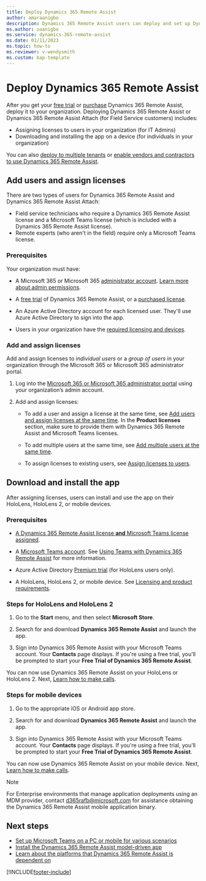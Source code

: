 ```yaml
---
title: Deploy Dynamics 365 Remote Assist
author: amaraanigbo
description: Dynamics 365 Remote Assist users can deploy and set up Dynamics 365 Remote Assist on their devices. 
ms.author: soanigbo
ms.service: dynamics-365-remote-assist
ms.date: 01/11/2023
ms.topic: how-to
ms.reviewer: v-wendysmith
ms.custom: bap-template
---
```


# Deploy Dynamics 365 Remote Assist

After you get your [free trial](try-remote-assist.md) or [purchase](buy-remote-assist.md) Dynamics 365 Remote Assist, deploy it to your organization. Deploying Dynamics 365 Remote Assist or Dynamics 365 Remote Assist Attach (for Field Service customers) includes:

- Assigning licenses to users in your organization (for IT Admins)
- Downloading and installing the app on a device (for individuals in your organization)

You can also [deploy to multiple tenants](multi-tenant-deployment.md) or [enable vendors and contractors to use Dynamics 365 Remote Assist](vendor-use-RA.md).

## Add users and assign licenses

There are two types of users for Dynamics 365 Remote Assist and Dynamics 365 Remote Assist Attach:

- Field service technicians who require a Dynamics 365 Remote Assist license and a Microsoft Teams license (which is included with a Dynamics 365 Remote Assist license).
- Remote experts (who aren't in the field) require only a Microsoft Teams license.

### Prerequisites

Your organization must have:

- A Microsoft 365 or Microsoft 365 [administrator account](https://www.microsoft.com/microsoft-365/business/office-365-administration). [Learn more about admin permissions](/office365/admin/admin-overview/admin-overview).

- A [free trial](try-remote-assist.md) of Dynamics 365 Remote Assist, or a [purchased license](buy-remote-assist.md).

- An Azure Active Directory account for each licensed user. They'll use Azure Active Directory to sign into the app.

- Users in your organization have the [required licensing and devices](./requirements.md).

### Add and assign licenses

Add and assign licenses to *individual users* or a *group of users* in your organization through the Microsoft 365 or Microsoft 365 administrator portal.

1. Log into the [Microsoft 365 or Microsoft 365 administrator portal](https://www.microsoft.com/microsoft-365/business/office-365-administration) using your organization’s admin account.

1. Add and assign licenses:
   - To add a user and assign a license at the same time, see [Add users and assign licenses at the same time](/office365/admin/add-users/add-users). In the **Product licenses** section, make sure to provide them with Dynamics 365 Remote Assist and Microsoft Teams licenses.

   - To add multiple users at the same time, see [Add multiple users at the same time](/microsoft-365/admin/add-users/add-users#add-multiple-users-at-the-same-time-in-dashboard-view).

   - To assign licenses to existing users, see [Assign licenses to users](/office365/admin/manage/assign-licenses-to-users).


## Download and install the app

After assigning licenses, users can install and use the app on their HoloLens, HoloLens 2, or mobile devices.

### Prerequisites

- [A Dynamics 365 Remote Assist license **and** Microsoft Teams license assigned](#add-users-and-assign-licenses).

- A [Microsoft Teams account](https://teams.microsoft.com/start). See [Using Teams with Dynamics 365 Remote Assist](/dynamics365/mixed-reality/remote-assist/set-up-teams) for more information.

- Azure Active Directory [Premium trial](https://azure.microsoft.com/trial/get-started-active-directory/) (for HoloLens users only).

- A HoloLens, HoloLens 2, or mobile device. See [Licensing and product requirements](./requirements.md).

### Steps for HoloLens and HoloLens 2

1. Go to the **Start** menu, and then select **Microsoft Store**.

1. Search for and download **Dynamics 365 Remote Assist** and launch the app.

1. Sign into Dynamics 365 Remote Assist with your Microsoft Teams account. Your **Contacts** page displays. If you're using a free trial, you'll be prompted to start your **Free Trial of Dynamics 365 Remote Assist**.

You can now use Dynamics 365 Remote Assist on your HoloLens or HoloLens 2. Next, [Learn how to make calls](making-taking-calls-hololens.md).

### Steps for mobile devices

1. Go to the appropriate iOS or Android app store.

1. Search for and download **Dynamics 365 Remote Assist** and launch the app.

1. Sign into Dynamics 365 Remote Assist with your Microsoft Teams account. Your **Contacts** page displays. If you're using a free trial, you'll be prompted to start your **Free Trial of Dynamics 365 Remote Assist**.

You can now use Dynamics 365 Remote Assist on your mobile device. Next, [Learn how to make calls](mobile-app/making-calls-with-ar.md).

>[!Note]
> For Enterprise environments that manage application deployments using an MDM provider, contact d365rafb@microsoft.com for assistance obtaining the Dynamics 365 Remote Assist mobile application binary.

## Next steps

- [Set up Microsoft Teams on a PC or mobile for various scenarios](set-up-teams.md)
- [Install the Dynamics 365 Remote Assist model-driven app](ra-webapp-install.md)
- [Learn about the platforms that Dynamics 365 Remote Assist is dependent on](faq-deploy.md)

[!INCLUDE[footer-include](../includes/footer-banner.md)]
